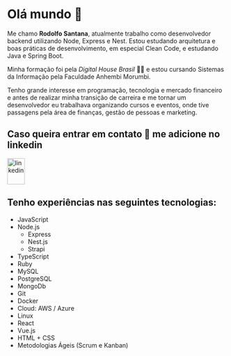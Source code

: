 # Olá mundo 🖖

Me chamo **Rodolfo Santana**, atualmente trabalho como desenvolvedor backend utilizando Node, Express e Nest. Estou estudando arquitetura e boas práticas de desenvolvimento, em especial Clean Code, e estudando Java e Spring Boot.

Minha formação foi pela *Digital House Brasil* 🧑‍🎓 e estou cursando Sistemas da Informação pela Faculdade Anhembi Morumbi.

Tenho grande interesse em programação, tecnologia e mercado financeiro e antes de realizar minha transição de carreira e me tornar um desenvolvedor eu trabalhava organizando cursos e eventos, onde tive passagens pela área de finanças, gestão de pessoas e marketing.

## Caso queira entrar em contato 💬 me adicione no linkedin

<a href="http://linkedin.com/in/rodolfo-santana-57766b47/" target="_blank" rel="noopener noreferrer">
<img align="center" src="https://cdn.worldvectorlogo.com/logos/linkedin-icon-2.svg" alt="linkedin" height="60" width="40" padding-bottom="5"/>
</a>

## Tenho experiências nas seguintes tecnologias:

- JavaScript
- Node.js
    - Express
    - Nest.js
    - Strapi
- TypeScript
- Ruby
- MySQL
- PostgreSQL
- MongoDb
- Git
- Docker
- Cloud: AWS / Azure
- Linux
- React
- Vue.js
- HTML + CSS
- Metodologias Ágeis (Scrum e Kanban)
